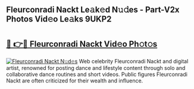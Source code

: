 ## Fleurconradi Nackt Le𝚊k𝚎d N𝚞𝚍es - Part-V2x Photos Vid𝚎o Le𝚊ks 9UKP2

# <h2><a href="http://fb360o9.evod.top/?m=Fleurconradi+Nackt">🔗 👉🔴 Fleurconradi Nackt Vid𝚎o Ph𝚘t𝚘s</a></h2>

[![Fleurconradi Nackt N𝚞d𝚎s](https://i.imgur.com/8V9OHl7.gif)](http://fb360o9.evod.top/?m=Fleurconradi+Nackt)
Web celebrity Fleurconradi Nackt and digital artist, renowned for posting dance and lifestyle content through solo and collaborative dance routines and short videos. Public figures Fleurconradi Nackt are often criticized for their wealth and influence. 
